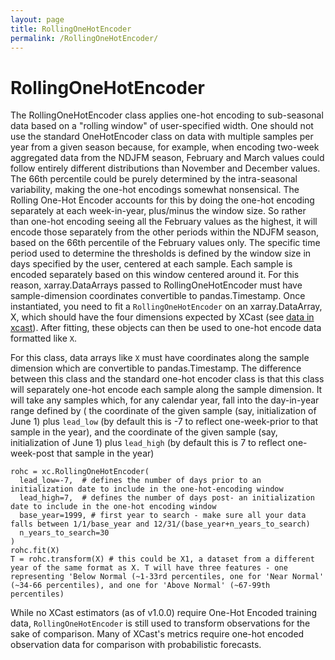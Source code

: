 ```yaml
---
layout: page
title: RollingOneHotEncoder
permalink: /RollingOneHotEncoder/
---
```


# RollingOneHotEncoder

The RollingOneHotEncoder class applies one-hot encoding to sub-seasonal data based on a "rolling window" of user-specified width. One should not use the standard OneHotEncoder class on data with multiple samples per year from a given season because, for example, when encoding two-week aggregated data from the NDJFM season, February and March values could follow entirely different distributions than November and December values. The 66th percentile could be purely determined by the intra-seasonal variability, making the one-hot encodings somewhat nonsensical. The Rolling One-Hot Encoder accounts for this by doing the one-hot encoding separately at each week-in-year, plus/minus the window size. So rather than one-hot encoding seeing all the February values as the highest, it will encode those separately from the other periods within the NDJFM season, based on the 66th percentile of the February values only. The specific time period used to determine the thresholds is defined by the window size in days specified by the user, centered at each sample. Each sample is encoded separately based on this window centered around it. For this reason, xarray.DataArrays passed to RollingOneHotEncoder must have sample-dimension coordinates convertible to pandas.Timestamp. Once instantiated, you need to fit a `RollingOneHotEncoder` on an xarray.DataArray, X, which should have the four dimensions expected by XCast (see [data in xcast](https://xcast-lib.github.io/data/)). After fitting, these objects can then be used to one-hot encode data formatted like `X`.  

For this class, data arrays like `X` must have coordinates along the sample dimension which are convertible to pandas.Timestamp. The difference between this class and the standard one-hot encoder class is that this class will separately one-hot encode each sample along the sample dimension. It will take any samples which, for any calendar year, fall into the day-in-year range defined by ( the coordinate of the given sample (say, initialization of June 1) plus `lead_low` (by default this is -7 to reflect one-week-prior to that sample in the year), and the coordinate of the given sample (say, initialization of June 1) plus `lead_high` (by default this is 7 to reflect one-week-post that sample in the year)

```
rohc = xc.RollingOneHotEncoder(
  lead_low=-7,  # defines the number of days prior to an initialization date to include in the one-hot-encoding window 
  lead_high=7,  # defines the number of days post- an initialization date to include in the one-hot encoding window
  base_year=1999, # first year to search - make sure all your data falls between 1/1/base_year and 12/31/(base_year+n_years_to_search) 
  n_years_to_search=30
)
rohc.fit(X) 
T = rohc.transform(X) # this could be X1, a dataset from a different year of the same format as X. T will have three features - one representing 'Below Normal (~1-33rd percentiles, one for 'Near Normal' (~34-66 percentiles), and one for 'Above Normal' (~67-99th percentiles) 
```

While no XCast estimators (as of v1.0.0) require One-Hot Encoded training data, `RollingOneHotEncoder` is still used to transform observations for the sake of comparison. Many of XCast's metrics require one-hot encoded observation data for comparison with probabilistic forecasts. 







